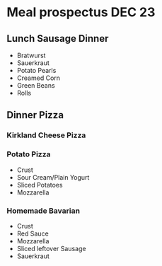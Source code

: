 # Meal prospectus DEC 23

## Lunch Sausage Dinner
* Bratwurst
* Sauerkraut
* Potato Pearls
* Creamed Corn
* Green Beans
* Rolls

##  Dinner Pizza
### Kirkland Cheese Pizza

### Potato Pizza
* Crust
* Sour Cream/Plain Yogurt
* Sliced Potatoes
* Mozzarella

### Homemade Bavarian
* Crust
* Red Sauce
* Mozzarella
* Sliced leftover Sausage
* Sauerkraut
